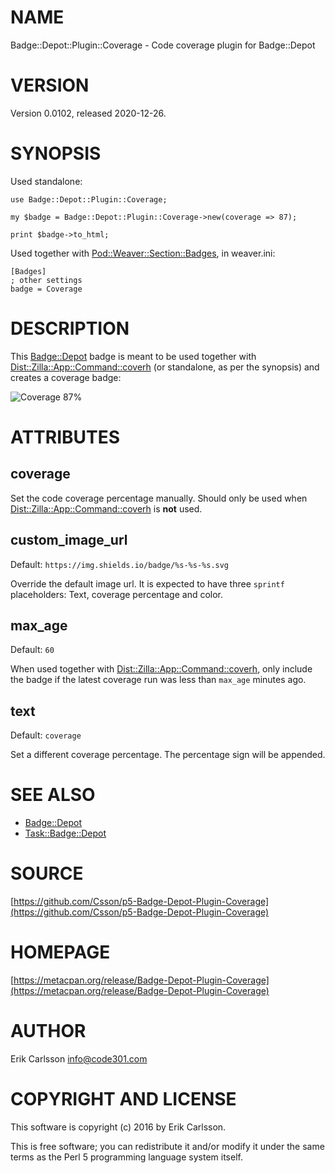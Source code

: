 # NAME

Badge::Depot::Plugin::Coverage - Code coverage plugin for Badge::Depot

# VERSION

Version 0.0102, released 2020-12-26.

# SYNOPSIS

Used standalone:

    use Badge::Depot::Plugin::Coverage;

    my $badge = Badge::Depot::Plugin::Coverage->new(coverage => 87);

    print $badge->to_html;

Used together with [Pod::Weaver::Section::Badges](https://metacpan.org/pod/Pod::Weaver::Section::Badges), in weaver.ini:

    [Badges]
    ; other settings
    badge = Coverage

# DESCRIPTION

This [Badge::Depot](https://metacpan.org/pod/Badge::Depot) badge is meant to be used together with [Dist::Zilla::App::Command::coverh](https://metacpan.org/pod/Dist::Zilla::App::Command::coverh) (or standalone, as per the synopsis) and creates a coverage badge:

![Coverage 87%](https://img.shields.io/badge/coverage-87%25-orange.svg)

# ATTRIBUTES

## coverage

Set the code coverage percentage manually. Should only be used when [Dist::Zilla::App::Command::coverh](https://metacpan.org/pod/Dist::Zilla::App::Command::coverh) is **not** used.

## custom\_image\_url

Default: `https://img.shields.io/badge/%s-%s-%s.svg`

Override the default image url. It is expected to have three `sprintf` placeholders: Text, coverage percentage and color.

## max\_age

Default: `60`

When used together with [Dist::Zilla::App::Command::coverh](https://metacpan.org/pod/Dist::Zilla::App::Command::coverh), only include the badge if the latest coverage run was less than `max_age` minutes ago.

## text

Default: `coverage`

Set a different coverage percentage. The percentage sign will be appended.

# SEE ALSO

- [Badge::Depot](https://metacpan.org/pod/Badge::Depot)
- [Task::Badge::Depot](https://metacpan.org/pod/Task::Badge::Depot)

# SOURCE

[https://github.com/Csson/p5-Badge-Depot-Plugin-Coverage](https://github.com/Csson/p5-Badge-Depot-Plugin-Coverage)

# HOMEPAGE

[https://metacpan.org/release/Badge-Depot-Plugin-Coverage](https://metacpan.org/release/Badge-Depot-Plugin-Coverage)

# AUTHOR

Erik Carlsson <info@code301.com>

# COPYRIGHT AND LICENSE

This software is copyright (c) 2016 by Erik Carlsson.

This is free software; you can redistribute it and/or modify it under
the same terms as the Perl 5 programming language system itself.

